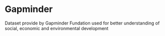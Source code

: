 # Gapminder
Dataset provide by Gapminder Fundation used for better understanding of social, economic and environmental development
